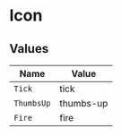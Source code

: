 # Icon


## Values

| Name       | Value      |
| ---------- | ---------- |
| `Tick`     | tick       |
| `ThumbsUp` | thumbs-up  |
| `Fire`     | fire       |